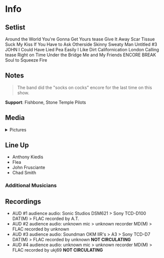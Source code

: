 # Info

## Setlist

Around the World
You're Gonna Get Yours tease
Give It Away
Scar Tissue
Suck My Kiss
If You Have to Ask
Otherside
Skinny Sweaty Man
Untitled #3 JOHN
I Could Have Lied
Pea
Easily
I Like Dirt
Californication
London Calling tease
Right on Time
Under the Bridge
Me and My Friends
ENCORE BREAK
Soul to Squeeze
Fire

## Notes

> The band did the "socks on cocks" encore for the last time on this show.

**Support**: Fishbone, Stone Temple Pilots

## Media 

<details>
  <summary>Pictures</summary>
  <!--<img alt="Setlist" title="Setlist" src="_.jpg" height="200" />
  <img alt="Clipping" title="Clipping" src="_.jpg" height="200" />
  <img alt="Flyer" title="Flyer" src="_.jpg" height="200" />-->
</details>

## Line Up

* Anthony Kiedis
* Flea
* John Frusciante
* Chad Smith

### Additional Musicians

## Recordings

* AUD #1 audience audio: Sonic Studios DSM621 > Sony TCD-D100 DAT(M) > FLAC recorded by A.T. 
* AUD #2 audience audio: unknown mic > unknown recorder MD(M) > FLAC recorded by unknown  
* AUD #3 audience audio: Soundman OKM IIR's > A3 > Sony TCD-D7 DAT(M) > FLAC recorded by unknown **NOT CIRCULATING**
* AUD #4 audience audio: unknown mic > unknown recorder MD(M) > FLAC recorded by ukj69 **NOT CIRCULATING**
